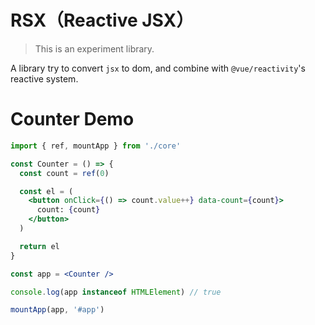 # RSX（Reactive JSX）

> This is an experiment library.

A library try to convert `jsx` to dom, and combine with `@vue/reactivity`'s reactive system.

# Counter Demo

```jsx
import { ref, mountApp } from './core'

const Counter = () => {
  const count = ref(0)

  const el = (
    <button onClick={() => count.value++} data-count={count}>
      count: {count}
    </button>
  )

  return el
}

const app = <Counter />

console.log(app instanceof HTMLElement) // true

mountApp(app, '#app')
```

